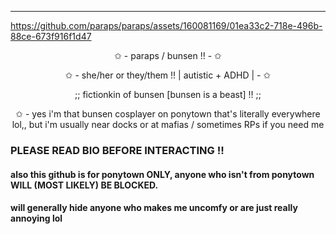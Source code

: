 ---
https://github.com/paraps/paraps/assets/160081169/01ea33c2-718e-496b-88ce-673f916f1d47
<p align="center">
✩ - paraps / bunsen !! - ✩
</p>
<p align="center">
✩ - she/her or they/them !! | autistic + ADHD | - ✩
<p align="center">
;; fictionkin of bunsen [bunsen is a beast] !! ;;
</p>
<p align="center">
✩ - yes i'm that bunsen cosplayer on ponytown that's literally everywhere lol,, but i'm usually near docks or at mafias / sometimes RPs if you need me
</p>


### PLEASE READ BIO BEFORE INTERACTING !!
#### also this github is for ponytown ONLY, anyone who isn't from ponytown WILL (MOST LIKELY) BE BLOCKED.
#### will generally hide anyone who makes me uncomfy or are just really annoying lol
